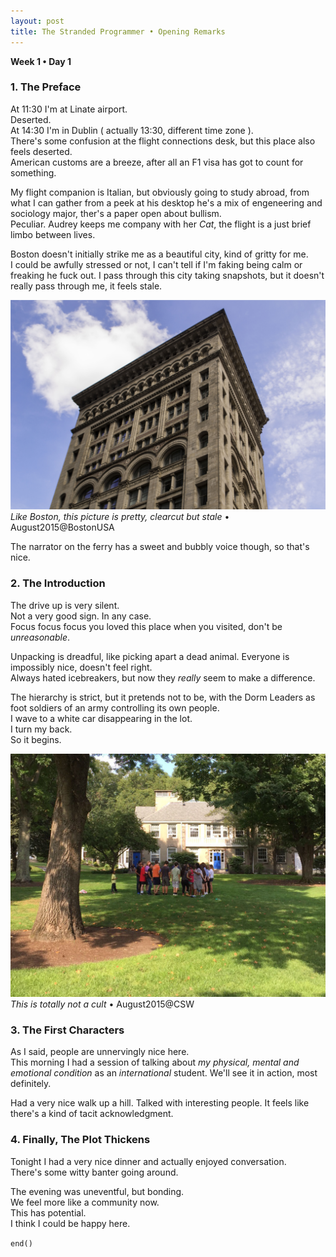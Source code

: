 ```yaml
---
layout: post
title: The Stranded Programmer • Opening Remarks
---
```



__Week 1 • Day 1__

### 1. The Preface

At 11:30 I'm at Linate airport.  
Deserted.  
At 14:30 I'm in Dublin ( actually 13:30, different time zone ).  
There's some confusion at the flight connections desk, but this place also feels deserted.  
American customs are a breeze, after all an F1 visa has got to count for something.  

My flight companion is Italian, but obviously going to study abroad, from what I can gather from a peek at his desktop he's a mix of engeneering and sociology major, ther's a paper open about bullism.  
Peculiar.
Audrey keeps me company with her *Cat*, the flight is a just brief limbo between lives.

Boston doesn't initially strike me as a beautiful city, kind of gritty for me.  
I could be awfully stressed or not, I can't tell if I'm faking being calm or freaking he fuck out.
I pass through this city taking snapshots, but it doesn't really pass through me, it feels stale.
  
![img](/public/images/img0001.jpg)  
*Like Boston, this picture is pretty, clearcut but stale* • August2015@BostonUSA


The narrator on the ferry has a sweet and bubbly voice though, so that's nice.

### 2. The Introduction

The drive up is very silent.  
Not a very good sign. In any case.  
Focus focus focus you loved this place when you visited, don't be *unreasonable*. 
 
Unpacking is dreadful, like picking apart a dead animal. 
Everyone is impossibly nice, doesn't feel right.  
Always hated icebreakers, but now they *really* seem to make a difference.  

The hierarchy is strict, but it pretends not to be, with the Dorm Leaders as foot soldiers of an army controlling its own people.  
I wave to a white car disappearing in the lot.  
I turn my back.  
So it begins.  

![img](/public/images/img0002.jpg)  
*This is totally not a cult* • August2015@CSW

### 3. The First Characters

As I said, people are unnervingly nice here.   
This morning I had a session of talking about *my physical, mental and emotional condition* as an *international* student.
We'll see it in action, most definitely. 

Had a very nice walk up a hill. Talked with interesting people. 
It feels like there's a kind of tacit acknowledgment.

### 4. Finally, The Plot Thickens

Tonight I had a very nice dinner and actually enjoyed conversation.  
There's some witty banter going around.  


The evening was uneventful, but bonding.  
We feel more like a community now.  
This has potential.  
I think I could be happy here.  

`end()`

 